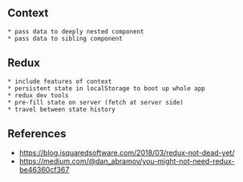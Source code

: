 ## Context
    * pass data to deeply nested component
    * pass data to sibling component

## Redux
    * include features of context
    * persistent state in localStorage to boot up whole app
    * redux dev tools
    * pre-fill state on server (fetch at server side)
    * travel between state history


## References
* https://blog.isquaredsoftware.com/2018/03/redux-not-dead-yet/
* https://medium.com/@dan_abramov/you-might-not-need-redux-be46360cf367

